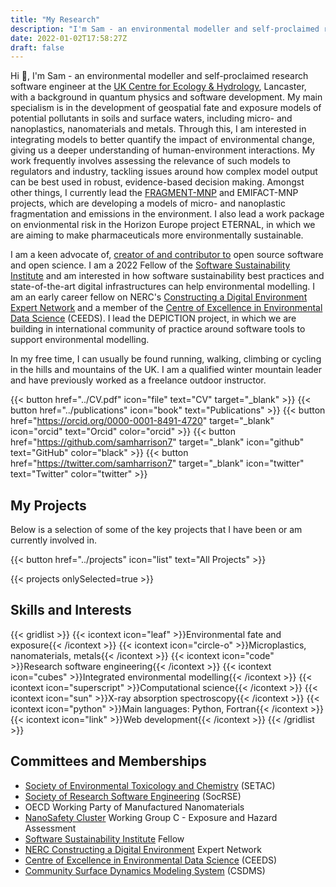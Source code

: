 ```yaml
---
title: "My Research"
description: "I'm Sam - an environmental modeller and self-proclaimed research software engineering at UKCEH, Lancaster."
date: 2022-01-02T17:58:27Z
draft: false
---
```


Hi :wave:, I'm Sam - an environmental modeller and self-proclaimed research software engineer at the [UK Centre for Ecology & Hydrology](https://ceh.ac.uk), Lancaster, with a background in quantum physics and software development. My main specialism is in the development of geospatial fate and exposure models of potential pollutants in soils and surface waters, including micro- and nanoplastics, nanomaterials and metals. Through this, I am interested in integrating models to better quantify the impact of environmental change, giving us a deeper understanding of human-environment interactions. My work frequently involves assessing the relevance of such models to regulators and industry, tackling issues around how complex model output can be best used in robust, evidence-based decision making. Amongst other things, I currently lead the [FRAGMENT-MNP](https://www.ceh.ac.uk/our-science/projects/fragment-mnp) and EMIFACT-MNP projects, which are developing a models of micro- and nanoplastic fragmentation and emissions in the environment. I also lead a work package on envionmental risk in the Horizon Europe project ETERNAL, in which we are aiming to make pharmaceuticals more environmentally sustainable.

I am a keen advocate of, [creator of and contributor to](https://github.com/samharrison7) open source software and open science. I am a 2022 Fellow of the [Software Sustainability Institute](https://software.ac.uk) and am interested in how software sustainability best practices and state-of-the-art digital infrastructures can help environmental modelling. I am an early career fellow on NERC's [Constructing a Digital Environment Expert Network](https://digitalenvironment.org) and a member of the [Centre of Excellence in Environmental Data Science](https://ceeds.ac.uk) (CEEDS). I lead the DEPICTION project, in which we are building in international community of practice around software tools to support environmental modelling.

In my free time, I can usually be found running, walking, climbing or cycling in the hills and mountains of the UK. I am a qualified winter mountain leader and have previously worked as a freelance outdoor instructor.

{{< button href="../CV.pdf" icon="file" text="CV" target="_blank" >}}
{{< button href="../publications" icon="book" text="Publications" >}}
{{< button href="https://orcid.org/0000-0001-8491-4720" target="_blank" icon="orcid" text="Orcid" color="orcid" >}}
{{< button href="https://github.com/samharrison7" target="_blank" icon="github" text="GitHub" color="black" >}}
{{< button href="https://twitter.com/samharrison7" target="_blank" icon="twitter" text="Twitter" color="twitter" >}}

## My Projects

Below is a selection of some of the key projects that I have been or am currently involved in.

{{< button href="../projects" icon="list" text="All Projects" >}}

{{< projects onlySelected=true >}}

## Skills and Interests

{{< gridlist >}}
{{< icontext icon="leaf" >}}Environmental fate and exposure{{< /icontext >}}
{{< icontext icon="circle-o" >}}Microplastics, nanomaterials, metals{{< /icontext >}}
{{< icontext icon="code" >}}Research software engineering{{< /icontext >}}
{{< icontext icon="cubes" >}}Integrated environmental modelling{{< /icontext >}}
{{< icontext icon="superscript" >}}Computational science{{< /icontext >}}
{{< icontext icon="sun" >}}X-ray absorption spectroscopy{{< /icontext >}}
{{< icontext icon="python" >}}Main languages: Python, Fortran{{< /icontext >}}
{{< icontext icon="link" >}}Web development{{< /icontext >}}
{{< /gridlist >}}


## Committees and Memberships

- [Society of Environmental Toxicology and Chemistry](https://setac.org) (SETAC)
- [Society of Research Software Engineering](https://society-rse.org) (SocRSE)
- OECD Working Party of Manufactured Nanomaterials
- [NanoSafety Cluster](https://www.nanosafetycluster.eu/) Working Group C - Exposure and Hazard Assessment
- [Software Sustainability Institute](https://software.ac.uk) Fellow
- [NERC Constructing a Digital Environment](https://digitalenvironment.org) Expert Network
- [Centre of Excellence in Environmental Data Science](https://ceeds.ac.uk) (CEEDS)
- [Community Surface Dynamics Modeling System](https://csdms.colorado.edu/) (CSDMS)